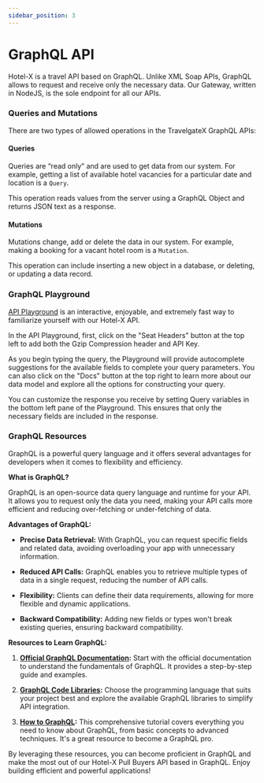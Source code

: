 ```yaml
---
sidebar_position: 3
---
```


# GraphQL API

Hotel-X is a travel API based on GraphQL. Unlike XML Soap APIs, GraphQL allows to request and receive only the necessary data. Our Gateway, written in NodeJS, is the sole endpoint for all our APIs.

### Queries and Mutations

There are two types of allowed operations in the TravelgateX GraphQL APIs:

#### Queries

Queries are “read only” and are used to get data from our system. For example, getting a list of available hotel vacancies for a particular date and location is a `Query`.

This operation reads values from the server using a GraphQL Object and returns JSON text as a response.

#### Mutations

Mutations change, add or delete the data in our system. For example, making a booking for a vacant hotel room is a `Mutation`.

This operation can include inserting a new object in a database, or deleting, or updating a data record.

### GraphQL Playground

[API Playground](/playground/) is an interactive, enjoyable, and extremely fast way to familiarize yourself with our Hotel-X API.

In the API Playground, first, click on the "Seat Headers" button at the top left to add both the Gzip Compression header and API Key.

As you begin typing the query, the Playground will provide autocomplete suggestions for the available fields to complete your query parameters. You can also click on the "Docs" button at the top right to learn more about our data model and explore all the options for constructing your query.

You can customize the response you receive by setting Query variables in the bottom left pane of the Playground. This ensures that only the necessary fields are included in the response.

### GraphQL Resources

GraphQL is a powerful query language and it offers several advantages for developers when it comes to flexibility and efficiency.

**What is GraphQL?**

GraphQL is an open-source data query language and runtime for your API. It allows you to request only the data you need, making your API calls more efficient and reducing over-fetching or under-fetching of data.

**Advantages of GraphQL:**

- **Precise Data Retrieval:** With GraphQL, you can request specific fields and related data, avoiding overloading your app with unnecessary information.

- **Reduced API Calls:** GraphQL enables you to retrieve multiple types of data in a single request, reducing the number of API calls.

- **Flexibility:** Clients can define their data requirements, allowing for more flexible and dynamic applications.

- **Backward Compatibility:** Adding new fields or types won't break existing queries, ensuring backward compatibility.

**Resources to Learn GraphQL:**

1. **[Official GraphQL Documentation](https://graphql.org/learn/):** Start with the official documentation to understand the fundamentals of GraphQL. It provides a step-by-step guide and examples.

2. **[GraphQL Code Libraries](https://graphql.org/code/):** Choose the programming language that suits your project best and explore the available GraphQL libraries to simplify API integration.

3. **[How to GraphQL](https://www.howtographql.com/):** This comprehensive tutorial covers everything you need to know about GraphQL, from basic concepts to advanced techniques. It's a great resource to become a GraphQL pro.

By leveraging these resources, you can become proficient in GraphQL and make the most out of our Hotel-X Pull Buyers API based in GraphQL. Enjoy building efficient and powerful applications!